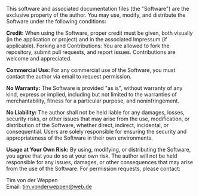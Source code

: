 This software and associated documentation files (the "Software") are the exclusive property of the author. You may use, modify, and distribute the Software under the following conditions:

__Credit:__ When using the Software, proper credit must be given, both visually (in the application or project) and in
the associated Impressum (if applicable).
Forking and Contributions: You are allowed to fork the repository, submit pull requests, and report issues. Contributions are welcome and appreciated.

__Commercial Use:__ For any commercial use of the Software, you must contact the author via email to request permission.

__No Warranty:__ The Software is provided "as is", without warranty of any kind, express or implied, including but not
limited to the warranties of merchantability, fitness for a particular purpose, and noninfringement.

__No Liability:__ The author shall not be held liable for any damages, losses, security risks, or other issues that may
arise from the use, modification, or distribution of the Software, whether direct, indirect, incidental, or
consequential. Users are solely responsible for ensuring the security and appropriateness of the Software in their own
environments.

__Usage at Your Own Risk:__ By using, modifying, or distributing the Software, you agree that you do so at your own
risk. The author will not be held responsible for any issues, damages, or other consequences that may arise from the use
of the Software.
For permission requests, please contact:

Tim von der Weppen  
Email: tim.vonderweppen@web.de
